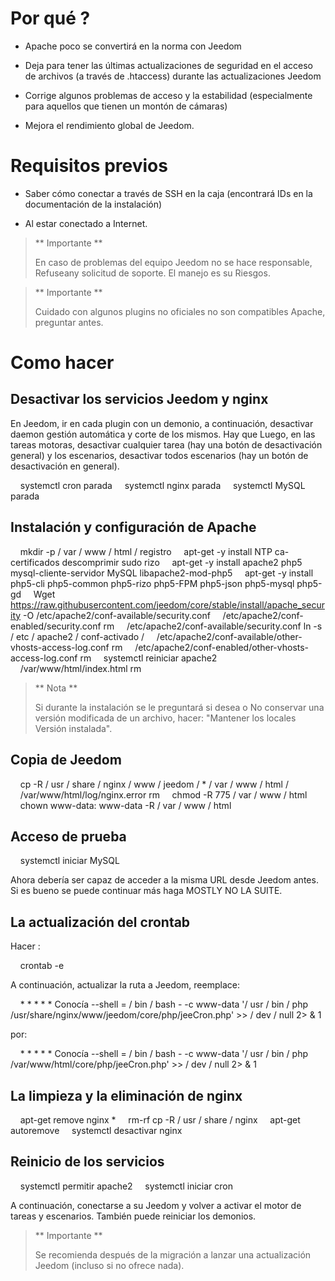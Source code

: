 Por qué ?
==========

-   Apache poco se convertirá en la norma con Jeedom

-   Deja para tener las últimas actualizaciones de seguridad en
    el acceso de archivos (a través de .htaccess) durante las actualizaciones
    Jeedom

-   Corrige algunos problemas de acceso y la estabilidad (especialmente para aquellos
    que tienen un montón de cámaras)

-   Mejora el rendimiento global de Jeedom.

Requisitos previos
=========

-   Saber cómo conectar a través de SSH en la caja (encontrará
    IDs en la documentación de la instalación)

-   Al estar conectado a Internet.

> ** Importante **
>
> En caso de problemas del equipo Jeedom no se hace responsable,
> Refuseany solicitud de soporte. El manejo es su
> Riesgos.

> ** Importante **
>
> Cuidado con algunos plugins no oficiales no son compatibles
> Apache, preguntar antes.

Como hacer
=============

Desactivar los servicios Jeedom y nginx
------------------------------------------

En Jeedom, ir en cada plugin con un demonio, a continuación,
desactivar daemon gestión automática y corte de los mismos. Hay que
Luego, en las tareas motoras, desactivar cualquier tarea (hay una
botón de desactivación general) y los escenarios, desactivar todos
escenarios (hay un botón de desactivación en general).

    systemctl cron parada
    systemctl nginx parada
    systemctl MySQL parada

Instalación y configuración de Apache
--------------------------------------

    mkdir -p / var / www / html / registro
    apt-get -y install NTP ca-certificados descomprimir sudo rizo
    apt-get -y install apache2 php5 mysql-cliente-servidor MySQL libapache2-mod-php5
    apt-get -y install php5-cli php5-common php5-rizo php5-FPM php5-json php5-mysql php5-gd
    Wget https://raw.githubusercontent.com/jeedom/core/stable/install/apache_security -O /etc/apache2/conf-available/security.conf
    /etc/apache2/conf-enabled/security.conf rm
    /etc/apache2/conf-available/security.conf ln -s / etc / apache2 / conf-activado /
    /etc/apache2/conf-available/other-vhosts-access-log.conf rm
    /etc/apache2/conf-enabled/other-vhosts-access-log.conf rm
    systemctl reiniciar apache2
    /var/www/html/index.html rm

> ** Nota **
>
> Si durante la instalación se le preguntará si desea o
> No conservar una versión modificada de un archivo, hacer: "Mantener los locales
> Versión instalada".

Copia de Jeedom
---------------

    cp -R / usr / share / nginx / www / jeedom / * / var / www / html /
    /var/www/html/log/nginx.error rm
    chmod -R 775 / var / www / html
    chown www-data: www-data -R / var / www / html

Acceso de prueba
------------

    systemctl iniciar MySQL

Ahora debería ser capaz de acceder a la misma URL desde Jeedom
antes. Si es bueno se puede continuar más haga MOSTLY
NO LA SUITE.

La actualización del crontab
-------------------------

Hacer :

    crontab -e

A continuación, actualizar la ruta a Jeedom, reemplace:

    * * * * * Conocía --shell = / bin / bash - -c www-data '/ usr / bin / php /usr/share/nginx/www/jeedom/core/php/jeeCron.php' >> / dev / null 2> & 1

por:

    * * * * * Conocía --shell = / bin / bash - -c www-data '/ usr / bin / php /var/www/html/core/php/jeeCron.php' >> / dev / null 2> & 1

La limpieza y la eliminación de nginx
---------------------------------

    apt-get remove nginx *
    rm-rf cp -R / usr / share / nginx
    apt-get autoremove
    systemctl desactivar nginx

Reinicio de los servicios
------------------------

    systemctl permitir apache2
    systemctl iniciar cron

A continuación, conectarse a su Jeedom y volver a activar el motor de tareas
y escenarios. También puede reiniciar los demonios.

> ** Importante **
>
> Se recomienda después de la migración a lanzar una actualización
> Jeedom (incluso si no ofrece nada).

